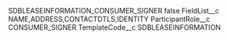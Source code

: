 <?xml version="1.0" encoding="UTF-8"?>
<CustomMetadata xmlns="http://soap.sforce.com/2006/04/metadata" xmlns:xsi="http://www.w3.org/2001/XMLSchema-instance" xmlns:xsd="http://www.w3.org/2001/XMLSchema">
    <label>SDBLEASEINFORMATION_CONSUMER_SIGNER</label>
    <protected>false</protected>
    <values>
        <field>FieldList__c</field>
        <value xsi:type="xsd:string">NAME,ADDRESS,CONTACTDTLS,IDENTITY</value>
    </values>
    <values>
        <field>ParticipantRole__c</field>
        <value xsi:type="xsd:string">CONSUMER_SIGNER</value>
    </values>
    <values>
        <field>TemplateCode__c</field>
        <value xsi:type="xsd:string">SDBLEASEINFORMATION</value>
    </values>
</CustomMetadata>
